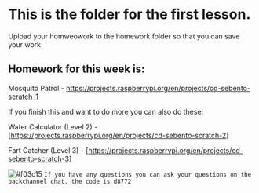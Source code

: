 # This is the folder for the first lesson.

Upload your homweowork to the homework folder so that you can save your work

## Homework for this week is:
Mosquito Patrol - https://projects.raspberrypi.org/en/projects/cd-sebento-scratch-1

If you finish this and want to do more you can also do these:

Water Calculator (Level 2) - [https://projects.raspberrypi.org/en/projects/cd-sebento-scratch-2]

Fart Catcher (Level 3) - [https://projects.raspberrypi.org/en/projects/cd-sebento-scratch-3]

![#f03c15](https://placehold.it/15/f03c15/000000?text=+) `If you have any questions you can ask your questions on the backchannel chat, the code is d8772`

